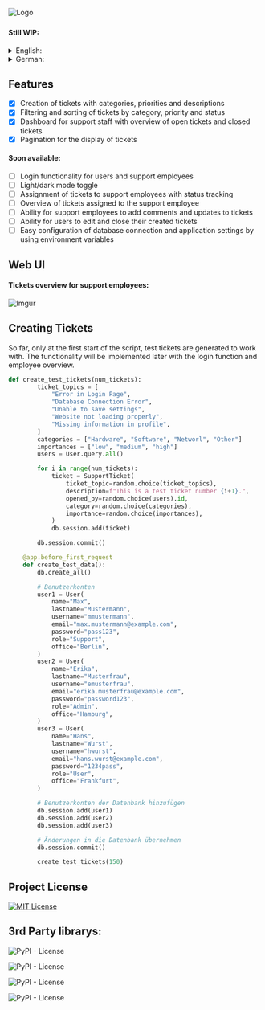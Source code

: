 
![Logo](https://i.imgur.com/AgGGdHb.png)


###

#### Still WIP:

<details>
<summary>English:</summary>
The project is a support ticket web application that allows users to create, manage and track support requests. The web application is based on Flask and SQLAlchemy and uses Bootstrap 5.3 for the front-end.

Users can create tickets and select from a predefined category and importance. They can also edit their tickets and update the status, such as when the issue has been resolved.

The application has a filtering feature that allows users to search tickets based on various criteria, such as category, importance, status, or search query. The search results are displayed in a paginated list.
</details>

<details>
<summary>German:</summary>
Das Projekt ist eine Support-Ticket-Webanwendung, die es Benutzern ermöglicht, Support-Anfragen zu erstellen, zu verwalten und zu verfolgen. Die Webanwendung basiert auf Flask und SQLAlchemy und nutzt Bootstrap 5.3 für das Frontend.

Die Benutzer können Tickets erstellen und aus einer vorgegebenen Kategorie und Wichtigkeit auswählen. Sie können auch ihre Tickets bearbeiten und den Status aktualisieren, z.B. wenn das Problem gelöst wurde.

Die Anwendung verfügt über eine Filterfunktion, die es den Benutzern ermöglicht, Tickets anhand verschiedener Kriterien zu suchen, wie z.B. Kategorie, Wichtigkeit, Status oder Suchanfrage. Die Suchergebnisse werden in einer paginierten Liste angezeigt.
</details>



## Features

- [X] Creation of tickets with categories, priorities and descriptions
- [X] Filtering and sorting of tickets by category, priority and status
- [X] Dashboard for support staff with overview of open tickets and closed tickets
- [X] Pagination for the display of tickets

#### Soon available:
- [ ] Login functionality for users and support employees
- [ ] Light/dark mode toggle
- [ ] Assignment of tickets to support employees with status tracking
- [ ] Overview of tickets assigned to the support employee
- [ ] Ability for support employees to add comments and updates to tickets
- [ ] Ability for users to edit and close their created tickets
- [ ] Easy configuration of database connection and application settings by using environment variables

## Web UI
#### Tickets overview for support employees:
![Imgur](https://i.imgur.com/KgxH0qG.png)

## Creating Tickets

So far, only at the first start of the script, test tickets are generated to work with. The functionality will be implemented later with the login function and employee overview.

```python
def create_test_tickets(num_tickets):
        ticket_topics = [
            "Error in Login Page",
            "Database Connection Error",
            "Unable to save settings",
            "Website not loading properly",
            "Missing information in profile",
        ]
        categories = ["Hardware", "Software", "Networl", "Other"]
        importances = ["low", "medium", "high"]
        users = User.query.all()

        for i in range(num_tickets):
            ticket = SupportTicket(
                ticket_topic=random.choice(ticket_topics),
                description=f"This is a test ticket number {i+1}.",
                opened_by=random.choice(users).id,
                category=random.choice(categories),
                importance=random.choice(importances),
            )
            db.session.add(ticket)

        db.session.commit()

    @app.before_first_request
    def create_test_data():
        db.create_all()

        # Benutzerkonten
        user1 = User(
            name="Max",
            lastname="Mustermann",
            username="mmustermann",
            email="max.mustermann@example.com",
            password="pass123",
            role="Support",
            office="Berlin",
        )
        user2 = User(
            name="Erika",
            lastname="Musterfrau",
            username="emusterfrau",
            email="erika.musterfrau@example.com",
            password="password123",
            role="Admin",
            office="Hamburg",
        )
        user3 = User(
            name="Hans",
            lastname="Wurst",
            username="hwurst",
            email="hans.wurst@example.com",
            password="1234pass",
            role="User",
            office="Frankfurt",
        )

        # Benutzerkonten der Datenbank hinzufügen
        db.session.add(user1)
        db.session.add(user2)
        db.session.add(user3)

        # Änderungen in die Datenbank übernehmen
        db.session.commit()

        create_test_tickets(150)
```
## Project License

[![MIT License](https://img.shields.io/badge/License-MIT-green.svg)](https://choosealicense.com/licenses/mit/)

## 3rd Party librarys:

![PyPI - License](https://img.shields.io/pypi/l/Flask?label=Flask)

![PyPI - License](https://img.shields.io/pypi/l/Flask-Login?label=Flask-Login)

![PyPI - License](https://img.shields.io/pypi/l/Flask-SQLAlchemy?label=Flask-SQLAlchemy)

![PyPI - License](https://img.shields.io/pypi/l/SQLAlchemy?label=SQLAlchemy)
